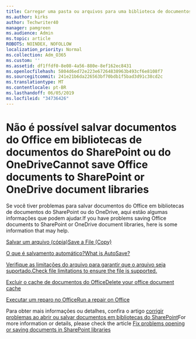 ```yaml
---
title: Carregar uma pasta ou arquivos para uma biblioteca de documentos
ms.author: kirks
author: Techwriter40
manager: pamgreen
ms.audience: Admin
ms.topic: article
ROBOTS: NOINDEX, NOFOLLOW
localization_priority: Normal
ms.collection: Adm_O365
ms.custom: ''
ms.assetid: df1ffdf0-8e08-4a56-880e-8ef162ec8431
ms.openlocfilehash: 5804d6ed72e223e67264838963b493cf6e8108f7
ms.sourcegitcommit: 241e21b6da226563bf70bdb1f5bad3d91c38cd2c
ms.translationtype: MT
ms.contentlocale: pt-BR
ms.lasthandoff: 06/05/2019
ms.locfileid: "34736426"
---
```

# <a name="cannot-save-office-documents-to-sharepoint-or-onedrive-document-libraries"></a><span data-ttu-id="e7cb0-102">Não é possível salvar documentos do Office em bibliotecas de documentos do SharePoint ou do OneDrive</span><span class="sxs-lookup"><span data-stu-id="e7cb0-102">Cannot save Office documents to SharePoint or OneDrive document libraries</span></span>

<span data-ttu-id="e7cb0-103">Se você tiver problemas para salvar documentos do Office em bibliotecas de documentos do SharePoint ou do OneDrive, aqui estão algumas informações que podem ajudar.</span><span class="sxs-lookup"><span data-stu-id="e7cb0-103">If you have problems saving Office documents to SharePoint or OneDrive document libraries, here is some information that may help.</span></span>

[<span data-ttu-id="e7cb0-104">Salvar um arquivo (cópia)</span><span class="sxs-lookup"><span data-stu-id="e7cb0-104">Save a File (Copy)</span></span>](https://support.office.com/en-us/article/save-a-file-in-microsoft-office-a7f0a209-ad22-4212-bb53-6cd8e801a6fb)

[<span data-ttu-id="e7cb0-105">O que é salvamento automático?</span><span class="sxs-lookup"><span data-stu-id="e7cb0-105">What is AutoSave?</span></span>](https://support.office.com/en-us/article/what-is-autosave-6d6bd723-ebfd-4e40-b5f6-ae6e8088f7a5)

[<span data-ttu-id="e7cb0-106">Verifique as limitações do arquivo para garantir que o arquivo seja suportado.</span><span class="sxs-lookup"><span data-stu-id="e7cb0-106">Check file limitations to ensure the file is supported.</span></span>](https://support.office.com/en-us/article/Invalid-file-names-and-file-types-in-OneDrive-OneDrive-for-Business-and-SharePoint-64883a5d-228e-48f5-b3d2-eb39e07630fa)

[<span data-ttu-id="e7cb0-107">Excluir o cache de documentos do Office</span><span class="sxs-lookup"><span data-stu-id="e7cb0-107">Delete your office document cache</span></span>](https://support.office.com/en-us/article/Delete-your-Office-Document-Cache-b1d3765e-d71b-4bb8-99ca-acd22c42995d)

[<span data-ttu-id="e7cb0-108">Executar um reparo no Office</span><span class="sxs-lookup"><span data-stu-id="e7cb0-108">Run a repair on Office</span></span>](https://support.office.com/en-US/Article/Repair-an-Office-application-7821d4b6-7c1d-4205-aa0e-a6b40c5bb88b)

<span data-ttu-id="e7cb0-109">Para obter mais informações ou detalhes, confira o artigo [corrigir problemas ao abrir ou salvar documentos em bibliotecas do SharePoint](https://support.office.com/en-us/article/Fix-problems-opening-documents-in-SharePoint-libraries-31329FA1-4AD0-47FC-95D8-BB0C5B12A536)</span><span class="sxs-lookup"><span data-stu-id="e7cb0-109">For more information or details, please check the article [Fix problems opening or saving documents in SharePoint libraries](https://support.office.com/en-us/article/Fix-problems-opening-documents-in-SharePoint-libraries-31329FA1-4AD0-47FC-95D8-BB0C5B12A536)</span></span>


